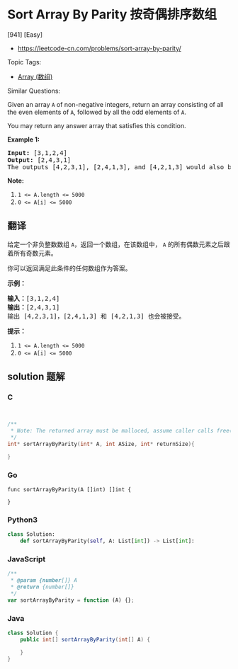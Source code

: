 # Sort Array By Parity 按奇偶排序数组

[941] [Easy]

- https://leetcode-cn.com/problems/sort-array-by-parity/

Topic Tags:

- [Array (数组)](https://leetcode-cn.com/tag/array/)

Similar Questions:

Given an array `A` of non-negative integers, return an array consisting of all the even elements of `A`, followed by all the odd elements of `A`.

You may return any answer array that satisfies this condition.

**Example 1:**

<pre><strong>Input: </strong><span id="example-input-1-1">[3,1,2,4]</span>
<strong>Output: </strong><span id="example-output-1">[2,4,3,1]</span>
The outputs [4,2,3,1], [2,4,1,3], and [4,2,1,3] would also be accepted.
</pre>

**Note:**

1.  `1 <= A.length <= 5000`
2.  `0 <= A[i] <= 5000`

## 翻译

给定一个非负整数数组 `A`，返回一个数组，在该数组中， `A` 的所有偶数元素之后跟着所有奇数元素。

你可以返回满足此条件的任何数组作为答案。

**示例：**

<pre><strong>输入：</strong>[3,1,2,4]
<strong>输出：</strong>[2,4,3,1]
输出 [4,2,3,1]，[2,4,1,3] 和 [4,2,1,3] 也会被接受。
</pre>

**提示：**

1.  `1 <= A.length <= 5000`
2.  `0 <= A[i] <= 5000`

## solution 题解

### C

```c


/**
 * Note: The returned array must be malloced, assume caller calls free().
 */
int* sortArrayByParity(int* A, int ASize, int* returnSize){

}


```

### Go

```golang
func sortArrayByParity(A []int) []int {

}
```

### Python3

```python
class Solution:
    def sortArrayByParity(self, A: List[int]) -> List[int]:

```

### JavaScript

```javascript
/**
 * @param {number[]} A
 * @return {number[]}
 */
var sortArrayByParity = function (A) {};
```

### Java

```java
class Solution {
    public int[] sortArrayByParity(int[] A) {

    }
}
```
